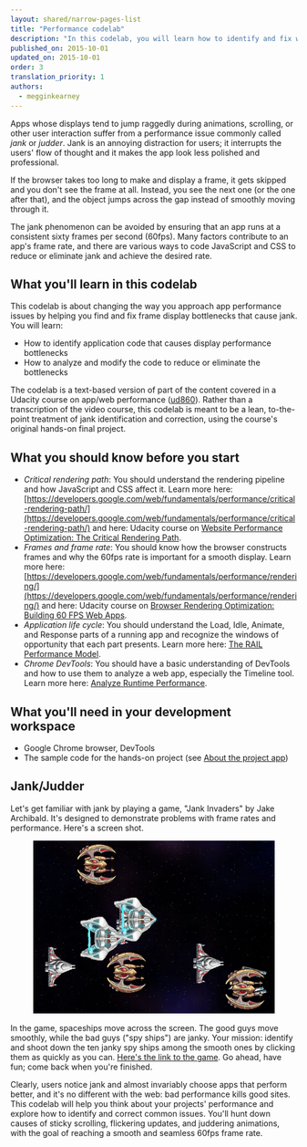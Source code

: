 ```yaml
---
layout: shared/narrow-pages-list
title: "Performance codelab"
description: "In this codelab, you will learn how to identify and fix web app performance bottlenecks."
published_on: 2015-10-01
updated_on: 2015-10-01
order: 3
translation_priority: 1
authors:
  - megginkearney
---
```


<p class="intro">
Apps whose displays tend to jump raggedly during animations, 
scrolling, or other user interaction suffer from a performance issue
commonly called <i>jank</i> or <i>judder</i>.
Jank is an annoying distraction for users;
it interrupts the users' flow of thought and
it makes the app look less polished and professional.
</p>

If the browser takes too long to make and display a frame, it gets skipped 
and you don't see the frame at all. Instead, you see the next one (or the one 
after that), and the object jumps across the gap instead of smoothly moving 
through it.

The jank phenomenon can be avoided by ensuring that an app runs at a 
consistent sixty frames per second (60fps). Many factors contribute to an 
app's frame rate, and there are various ways to code JavaScript and CSS to 
reduce or eliminate jank and achieve the desired rate.

## What you'll learn in this codelab

This codelab is about changing the way you approach app performance issues
by helping you find and fix frame display bottlenecks that cause jank.
You will learn:

* How to identify application code that causes display performance bottlenecks
* How to analyze and modify the code to reduce or eliminate the bottlenecks

The codelab is a text-based version of part of the content covered in a 
Udacity course on app/web performance 
([ud860](https://www.udacity.com/course/viewer#!/c-ud860/l-4138328558/m-4157078575)).
Rather than a transcription of the video course, this codelab is meant to be 
a lean, to-the-point treatment of jank identification and correction, using 
the course's original hands-on final project.

## What you should know before you start

* _Critical rendering path_: You should understand the rendering pipeline and 
how JavaScript and CSS affect it. Learn more here: [https://developers.google.com/web/fundamentals/performance/critical-rendering-path/](https://developers.google.com/web/fundamentals/performance/critical-rendering-path/) and here: Udacity course on [Website Performance Optimization: The Critical Rendering Path](https://www.udacity.com/course/website-performance-optimization--ud884).
* _Frames and frame rate_: You should know how the browser constructs frames and why the 60fps rate is important for a smooth display. Learn more here: [https://developers.google.com/web/fundamentals/performance/rendering/](https://developers.google.com/web/fundamentals/performance/rendering/) and here: Udacity course on [Browser Rendering Optimization: Building 60 FPS Web Apps](https://www.udacity.com/course/browser-rendering-optimization--ud860).
* _Application life cycle_: You should understand the Load, Idle, Animate, and Response parts of a running app and recognize the windows of opportunity that each part presents. Learn more here: [The RAIL Performance Model](https://developers.google.com/web/tools/profile-performance/evaluate-performance/rail).
* _Chrome DevTools_: You should have a basic understanding of DevTools and how to use them to analyze a web app, especially the Timeline tool. Learn more here: [Analyze Runtime Performance](https://developers.google.com/web/tools/profile-performance/rendering-tools/analyze-runtime).

## What you'll need in your development workspace

* Google Chrome browser, DevTools
* The sample code for the hands-on project (see [About the project app](step-01))

## Jank/Judder

Let's get familiar with jank by playing a game, "Jank Invaders" by Jake Archibald. It's designed to demonstrate problems with frame rates and performance. Here's a screen shot.

<figure>
  <img src="images/image07.png" alt="Jank Invaders game">
</figure>

In the game, spaceships move across the screen. The good guys move smoothly, while the bad guys ("spy ships") are janky. Your mission: identify and shoot down the ten janky spy ships among the smooth ones by clicking them as quickly as you can. [Here's the link to the game](https://www.google.com/url?q=http://jakearchibald.github.io/jank-invaders). Go ahead, have fun; come back when you're finished.

Clearly, users notice jank and almost invariably choose apps that perform better, and it's no different with the web: bad performance kills good sites. This codelab will help you think about your projects' performance and explore how to identify and correct common issues. You'll hunt down causes of sticky scrolling, flickering updates, and juddering animations, with the goal of reaching a smooth and seamless 60fps frame rate.
